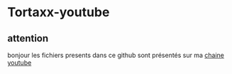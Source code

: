 # Tortaxx-youtube
## attention
bonjour
les fichiers presents dans ce github sont présentés sur ma [chaine youtube](https://youtube.com/@tortaxx_4k)
